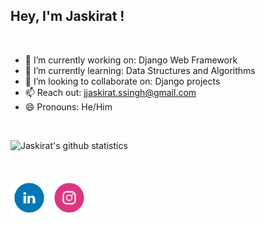 ## Hey, I'm Jaskirat  !

<br>

- 🔭 I’m currently working on: Django Web Framework
- 🌱 I’m currently learning: Data Structures and Algorithms
- 👯 I’m looking to collaborate on: Django projects
- 📫 Reach out: jjaskirat.ssingh@gmail.com
- 😄 Pronouns: He/Him

<br>

![Jaskirat's github statistics](https://github-readme-stats.vercel.app/api?username=jjaskirat-ssingh&count_private=true&include_all_commits=true&show_icons=true&theme=tokyonight)
 
<br>
<p>
<a href="https://www.linkedin.com/in/jjaskirat-ssingh/"><img src="https://github.com/aritraroy/social-icons/blob/master/linkedin-icon.png?raw=true" width="60"></a>
<a href="https://www.instagram.com/jjaskirat.ssingh/"><img src="https://github.com/aritraroy/social-icons/blob/master/instagram-icon.png?raw=true" width="60"></a>
</p>
